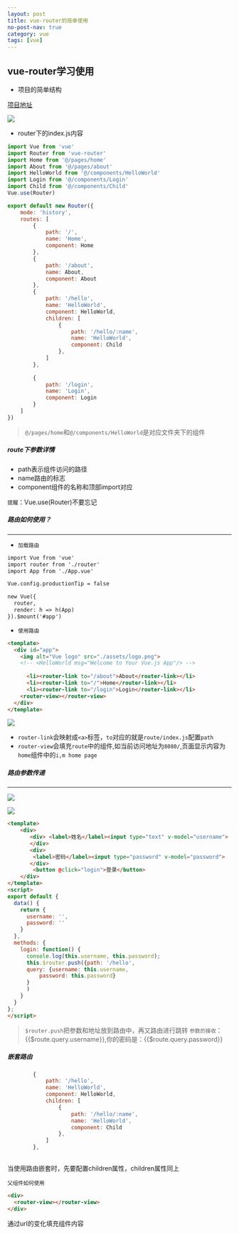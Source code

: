 ```yaml
---
layout: post
title: vue-router的简单使用
no-post-nav: true
category: vue
tags: [vue] 
---
```


## vue-router学习使用

* 项目的简单结构

[项目地址](https://github.com/despairyoke/vue-examples/tree/master/hello-world)

![](https://despairyoke.github.io/assets/images/2018/vue/vue-router1-1.png)

* router下的index.js内容

``` js
import Vue from 'vue'
import Router from 'vue-router'
import Home from '@/pages/home'
import About from '@/pages/about'
import HelloWorld from '@/components/HelloWorld'
import Login from '@/components/Login'
import Child from '@/components/Child'
Vue.use(Router)

export default new Router({
    mode: 'history',
    routes: [
        {
            path: '/',
            name: 'Home',
            component: Home
        },
        {
            path: '/about',
            name: About,
            component: About
        },
        {
            path: '/hello',
            name: 'HelloWorld',
            component: HelloWorld,
            children: [
                {
                    path: '/hello/:name',
                    name: 'HelloWorld',
                    component: Child
                },
            ]
        },
       
        {
            path: '/login',
            name: 'Login',
            component: Login
        }
    ]
})
```

> `@/pages/home`和`@/components/HelloWorld`是对应文件夹下的组件
<h5>route下参数详情</h5>

* path表示组件访问的路径
* name路由的标志
* component组件的名称和顶部import对应

`提醒`：Vue.use(Router)不要忘记

##### 路由如何使用？
----
* `加载路由`

``` html
import Vue from 'vue'
import router from './router'
import App from './App.vue'

Vue.config.productionTip = false

new Vue({
  router,
  render: h => h(App)
}).$mount('#app')

```

* `使用路由`

``` html
<template>
  <div id="app">
    <img alt="Vue logo" src="./assets/logo.png">
    <!-- <HelloWorld msg="Welcome to Your Vue.js App"/> -->
    
      <li><router-link to="/about">About</router-link></li>
      <li><router-link to="/">Home</router-link></li>
      <li><router-link to="/login">Login</router-link></li>
    <router-view></router-view>
  </div>
</template>
```

![](https://despairyoke.github.io/assets/images/2018/vue/vue-router1-2.png)

* `router-link`会映射成`<a>`标签，`to`对应的就是`route/index.js`配置`path`
* `router-view`会填充`route`中的组件,如当前访问地址为`8080/`,页面显示内容为`home`组件中的`i,m home page`

##### 路由参数传递
----
![](https://despairyoke.github.io/assets/images/2018/vue/vue-router1-3.png)

![](https://despairyoke.github.io/assets/images/2018/vue/vue-router1-4.png)


``` html
<template>
    <div>
       <div> <label>姓名</label><input type="text" v-model="username">
       </div>
       <div>
        <label>密码</label><input type="password" v-model="password">
       </div>
        <button @click="login">登录</button>
    </div>
</template>
<script>
export default {
  data() {
    return {
      username: '',
      password: ''
    }
  },
  methods: {
    login: function() {
      console.log(this.username, this.password);
      this.$router.push({path: '/hello',
      query: {username: this.username,
          password: this.password}
      }
      )
    }
  }
};
</script>
```

> `$router.push`把参数和地址放到路由中，再又路由进行跳转
> `参数的接收`：{{$route.query.username}},你的密码是：{{$route.query.password}}

##### 嵌套路由

``` js
        {
            path: '/hello',
            name: 'HelloWorld',
            component: HelloWorld,
            children: [
                {
                    path: '/hello/:name',
                    name: 'HelloWorld',
                    component: Child
                },
            ]
        },
       
```
当使用路由嵌套时，先要配置children属性，children属性同上

`父组件如何使用`
``` html
<div>
  <router-view></router-view>
</div>
```
通过url的变化填充组件内容